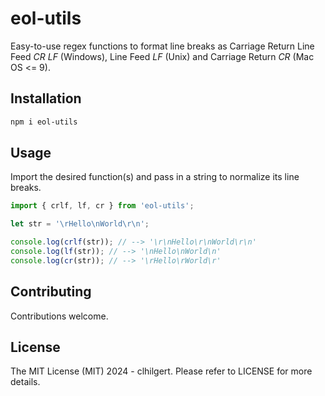 # eol-utils

Easy-to-use regex functions to format line breaks as Carriage Return Line Feed _CR LF_ (Windows), Line Feed _LF_ (Unix) and Carriage Return _CR_ (Mac OS <= 9).

## Installation

```sh
npm i eol-utils
```

## Usage

Import the desired function(s) and pass in a string to normalize its line breaks.

```javascript
import { crlf, lf, cr } from 'eol-utils';

let str = '\rHello\nWorld\r\n';

console.log(crlf(str)); // --> '\r\nHello\r\nWorld\r\n'
console.log(lf(str)); // --> '\nHello\nWorld\n'
console.log(cr(str)); // --> '\rHello\rWorld\r'
```

## Contributing

Contributions welcome.

## License

The MIT License (MIT) 2024 - clhilgert. Please refer to LICENSE for more details.
